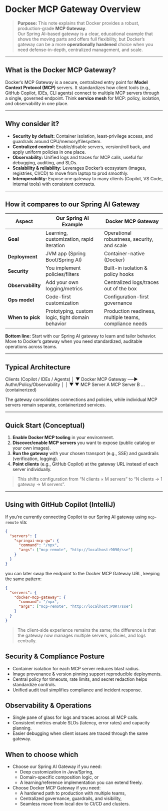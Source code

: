 # Docker MCP Gateway Overview

> **Purpose:** This note explains that Docker provides a robust, production-grade **MCP Gateway**.  
> Our Spring AI–based gateway is a clear, educational example that shows the moving parts and offers full flexibility,
> but Docker’s gateway can be a more **operationally hardened** choice when you need defense-in-depth, centralized
> management, and scale.

---

## What is the Docker MCP Gateway?

Docker’s MCP Gateway is a secure, centralized entry point for **Model Context Protocol (MCP)** servers. It standardizes
how client tools (e.g., GitHub Copilot, IDEs, CLI agents) connect to multiple MCP servers through a single, governed
endpoint. Think **service mesh** for MCP: policy, isolation, and observability in one place.

---

## Why consider it?

- **Security by default:** Container isolation, least-privilege access, and guardrails around CPU/memory/filesystem.
- **Centralized control:** Enable/disable servers, version/roll back, and apply uniform policies in one place.
- **Observability:** Unified logs and traces for MCP calls, useful for debugging, auditing, and SLOs.
- **Scalability & reliability:** Leverages Docker’s ecosystem (images, registries, CI/CD) to move from laptop to prod
  smoothly.
- **Interoperability:** Expose one gateway to many clients (Copilot, VS Code, internal tools) with consistent contracts.

---

## How it compares to our Spring AI Gateway

| Aspect            | Our Spring AI Example                            | Docker MCP Gateway                                     |
|-------------------|--------------------------------------------------|--------------------------------------------------------|
| **Goal**          | Learning, customization, rapid iteration         | Operational robustness, security, and scale            |
| **Deployment**    | JVM app (Spring Boot/Spring AI)                  | Container-native (Docker)                              |
| **Security**      | You implement policies/filters                   | Built-in isolation & policy hooks                      |
| **Observability** | Add your own logging/metrics                     | Centralized logs/traces out of the box                 |
| **Ops model**     | Code-first customization                         | Configuration-first governance                         |
| **When to pick**  | Prototyping, custom logic, tight domain behavior | Production readiness, multiple teams, compliance needs |

**Bottom line:** Start with our Spring AI gateway to learn and tailor behavior. Move to Docker’s gateway when you need
standardized, auditable operations across teams.

---

## Typical Architecture

Clients (Copilot / IDEs / Agents)
│
▼
Docker MCP Gateway ──► Authn/Policy/Observability
│ │
▼ ▼
MCP Server A MCP Server B ... (containerized)

The gateway consolidates connections and policies, while individual MCP servers remain separate, containerized services.

---

## Quick Start (Conceptual)

1. **Enable Docker MCP tooling** in your environment.
2. **Discover/enable MCP servers** you want to expose (public catalog or your own images).
3. **Run the gateway** with your chosen transport (e.g., SSE) and guardrails (verification, logging).
4. **Point clients** (e.g., GitHub Copilot) at the gateway URL instead of each server individually.

> This shifts configuration from “N clients × M servers” to “N clients → 1 gateway → M servers”.

---

## Using with GitHub Copilot (IntelliJ)

If you’re currently connecting Copilot to our Spring AI gateway using `mcp-remote` via:

```json
{
  "servers": {
    "springai-mcp-gw": {
      "command": "/npx",
      "args": ["mcp-remote", "http://localhost:9090/sse"]
    }
  }
}
```

you can later swap the endpoint to the Docker MCP Gateway URL, keeping the same pattern:

```json
{
  "servers": {
    "docker-mcp-gateway": {
      "command": "/npx",
      "args": ["mcp-remote", "http://localhost:PORT/sse"]
    }
  }
}
```

> The client-side experience remains the same; the difference is that the gateway now manages multiple servers, policies, and logs centrally.
 
## Security & Compliance Posture

* Container isolation for each MCP server reduces blast radius.
* Image provenance & version pinning support reproducible deployments.
* Central policy for timeouts, rate limits, and secret redaction helps standardize controls.
* Unified audit trail simplifies compliance and incident response.

## Observability & Operations

* Single pane of glass for logs and traces across all MCP calls.
* Consistent metrics enable SLOs (latency, error rates) and capacity planning.
* Easier debugging when client issues are traced through the same gateway.

## When to choose which

* Choose our Spring AI Gateway if you need:
    * Deep customization in Java/Spring,
    * Domain-specific composition logic, or
    * A learning/reference implementation you can extend freely.
* Choose Docker MCP Gateway if you need:
    * A hardened path to production with multiple teams,
    * Centralized governance, guardrails, and visibility,
    * Seamless move from local dev to CI/CD and clusters. 